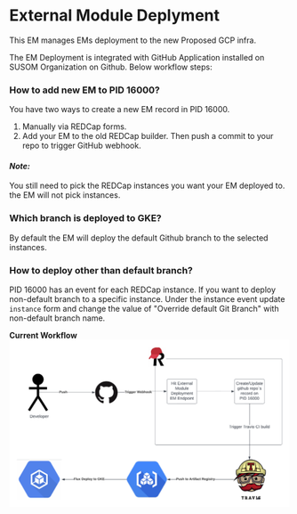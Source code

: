 # External Module Deplyment

This EM manages EMs deployment to the new Proposed GCP infra.

The EM Deployment is integrated with GitHub Application installed on SUSOM Organization on Github. Below workflow steps:

### How to add new EM to PID 16000?

You have two ways to create a new EM record in PID 16000.

1. Manually via REDCap forms.
2. Add your EM to the old REDCap builder. Then push a commit to your repo to trigger GitHub webhook.

#### *Note:*

You still need to pick the REDCap instances you want your EM deployed to. the EM will not pick instances.

### Which branch is deployed to GKE?

By default the EM will deploy the default Github branch to the selected instances.

### How to deploy other than default branch?

PID 16000 has an event for each REDCap instance. If you want to deploy non-default branch to a specific instance. Under
the instance event update `instance` form and change the value of "Override default Git Branch" with non-default branch
name.

**Current Workflow**
![Tux, the Linux mascot](images/External%20Module%20Deployment%20Workflow.png)
